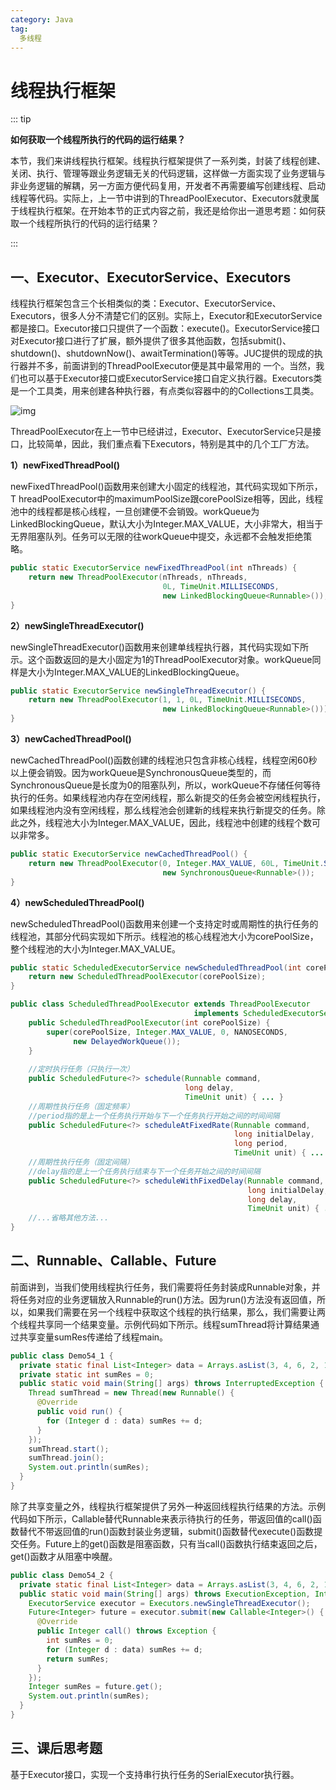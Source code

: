 ```yaml
---
category: Java
tag: 
  多线程
---
```


# 线程执行框架

::: tip

**如何获取一个线程所执行的代码的运行结果？**

本节，我们来讲线程执行框架。线程执行框架提供了一系列类，封装了线程创建、关闭、执行、管理等跟业务逻辑无关的代码逻辑，这样做一方面实现了业务逻辑与非业务逻辑的解耦，另一方面方便代码复用，开发者不再需要编写创建线程、启动线程等代码。实际上，上一节中讲到的ThreadPoolExecutor、Executors就隶属于线程执行框架。在开始本节的正式内容之前，我还是给你出一道思考题：如何获取一个线程所执行的代码的运行结果？

:::

## **一、Executor、ExecutorService、Executors**

线程执行框架包含三个长相类似的类：Executor、ExecutorService、Executors，很多人分不清楚它们的区别。实际上，Executor和ExecutorService都是接口。Executor接口只提供了一个函数：execute()。ExecutorService接口对Executor接口进行了扩展，额外提供了很多其他函数，包括submit()、shutdown()、shutdownNow()、awaitTermination()等等。JUC提供的现成的执行器并不多，前面讲到的ThreadPoolExecutor便是其中最常用的 一个。当然，我们也可以基于Executor接口或ExecutorService接口自定义执行器。Executors类是一个工具类，用来创建各种执行器，有点类似容器中的的Collections工具类。



![img](http://wechatapppro-1252524126.file.myqcloud.com/appnvnpyonz2273/image/ueditor/7997800_1662986506.png)



ThreadPoolExecutor在上一节中已经讲过，Executor、ExecutorService只是接口，比较简单，因此，我们重点看下Executors，特别是其中的几个工厂方法。



**1）newFixedThreadPool()**

newFixedThreadPool()函数用来创建大小固定的线程池，其代码实现如下所示，T hreadPoolExecutor中的maximumPoolSize跟corePoolSize相等，因此，线程池中的线程都是核心线程，一旦创建便不会销毁。workQueue为LinkedBlockingQueue，默认大小为Integer.MAX_VALUE，大小非常大，相当于无界阻塞队列。任务可以无限的往workQueue中提交，永远都不会触发拒绝策略。

```java
public static ExecutorService newFixedThreadPool(int nThreads) {
    return new ThreadPoolExecutor(nThreads, nThreads,
                                  0L, TimeUnit.MILLISECONDS,
                                  new LinkedBlockingQueue<Runnable>());
}
```





**2）newSingleThreadExecutor()**

newSingleThreadExecutor()函数用来创建单线程执行器，其代码实现如下所示。这个函数返回的是大小固定为1的ThreadPoolExecutor对象。workQueue同样是大小为Integer.MAX_VALUE的LinkedBlockingQueue。

```java
public static ExecutorService newSingleThreadExecutor() {
    return new ThreadPoolExecutor(1, 1, 0L, TimeUnit.MILLISECONDS,
                                  new LinkedBlockingQueue<Runnable>()));
}
```





**3）newCachedThreadPool()**

newCachedThreadPool()函数创建的线程池只包含非核心线程，线程空闲60秒以上便会销毁。因为workQueue是SynchronousQueue类型的，而SynchronousQueue是长度为0的阻塞队列，所以，workQueue不存储任何等待执行的任务。如果线程池内存在空闲线程，那么新提交的任务会被空闲线程执行，如果线程池内没有空闲线程，那么线程池会创建新的线程来执行新提交的任务。除此之外，线程池大小为Integer.MAX_VALUE，因此，线程池中创建的线程个数可以非常多。

```java
public static ExecutorService newCachedThreadPool() {
    return new ThreadPoolExecutor(0, Integer.MAX_VALUE, 60L, TimeUnit.SECONDS,
                                  new SynchronousQueue<Runnable>());
}
```





**4）newScheduledThreadPool()**

newScheduledThreadPool()函数用来创建一个支持定时或周期性的执行任务的线程池，其部分代码实现如下所示。线程池的核心线程池大小为corePoolSize，整个线程池的大小为Integer.MAX_VALUE。

```java
public static ScheduledExecutorService newScheduledThreadPool(int corePoolSize) {
    return new ScheduledThreadPoolExecutor(corePoolSize);
}

public class ScheduledThreadPoolExecutor extends ThreadPoolExecutor
                                         implements ScheduledExecutorService {
    public ScheduledThreadPoolExecutor(int corePoolSize) {
        super(corePoolSize, Integer.MAX_VALUE, 0, NANOSECONDS,
              new DelayedWorkQueue());
    }
    
    //定时执行任务（只执行一次）
    public ScheduledFuture<?> schedule(Runnable command,
                                       long delay,
                                       TimeUnit unit) { ... }
    //周期性执行任务（固定频率）
    //period指的是上一个任务执行开始与下一个任务执行开始之间的时间间隔
    public ScheduledFuture<?> scheduleAtFixedRate(Runnable command,
                                                  long initialDelay,
                                                  long period,
                                                  TimeUnit unit) { ... }
    //周期性执行任务（固定间隔）
    //delay指的是上一个任务执行结束与下一个任务开始之间的时间间隔
    public ScheduledFuture<?> scheduleWithFixedDelay(Runnable command,
                                                     long initialDelay,
                                                     long delay,
                                                     TimeUnit unit) { ... }
    //...省略其他方法...
}
```





## **二、Runnable、Callable、Future**

前面讲到，当我们使用线程执行任务，我们需要将任务封装成Runnable对象，并将任务对应的业务逻辑放入Runnable的run()方法。因为run()方法没有返回值，所以，如果我们需要在另一个线程中获取这个线程的执行结果，那么，我们需要让两个线程共享同一个结果变量。示例代码如下所示。线程sumThread将计算结果通过共享变量sumRes传递给了线程main。

```java
public class Demo54_1 {
  private static final List<Integer> data = Arrays.asList(3, 4, 6, 2, 1);
  private static int sumRes = 0;
  public static void main(String[] args) throws InterruptedException {
    Thread sumThread = new Thread(new Runnable() {
      @Override
      public void run() {
        for (Integer d : data) sumRes += d;
      }
    });
    sumThread.start();
    sumThread.join();
    System.out.println(sumRes);
  }
}
```





除了共享变量之外，线程执行框架提供了另外一种返回线程执行结果的方法。示例代码如下所示，Callable替代Runnable来表示待执行的任务，带返回值的call()函数替代不带返回值的run()函数封装业务逻辑，submit()函数替代execute()函数提交任务。Future上的get()函数是阻塞函数，只有当call()函数执行结束返回之后，get()函数才从阻塞中唤醒。

```java
public class Demo54_2 {
  private static final List<Integer> data = Arrays.asList(3, 4, 6, 2, 1);
  public static void main(String[] args) throws ExecutionException, InterruptedException {
    ExecutorService executor = Executors.newSingleThreadExecutor();
    Future<Integer> future = executor.submit(new Callable<Integer>() {
      @Override
      public Integer call() throws Exception {
        int sumRes = 0;
        for (Integer d : data) sumRes += d;
        return sumRes;
      }
    });
    Integer sumRes = future.get();
    System.out.println(sumRes);
  }
}
```





## **三、课后思考题**

基于Executor接口，实现一个支持串行执行任务的SerialExecutor执行器。